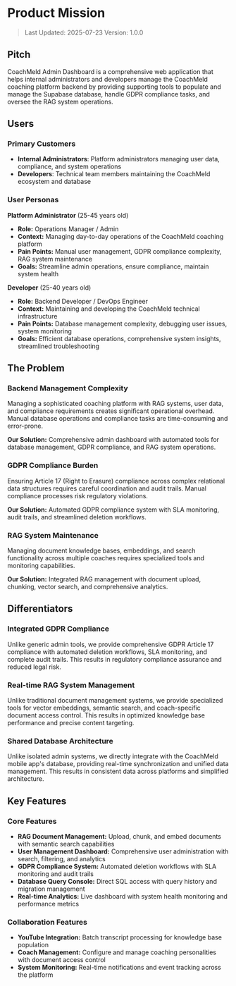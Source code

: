 # Product Mission

> Last Updated: 2025-07-23
> Version: 1.0.0

## Pitch

CoachMeld Admin Dashboard is a comprehensive web application that helps internal administrators and developers manage the CoachMeld coaching platform backend by providing supporting tools to populate and manage the Supabase database, handle GDPR compliance tasks, and oversee the RAG system operations.

## Users

### Primary Customers

- **Internal Administrators**: Platform administrators managing user data, compliance, and system operations
- **Developers**: Technical team members maintaining the CoachMeld ecosystem and database

### User Personas

**Platform Administrator** (25-45 years old)
- **Role:** Operations Manager / Admin
- **Context:** Managing day-to-day operations of the CoachMeld coaching platform
- **Pain Points:** Manual user management, GDPR compliance complexity, RAG system maintenance
- **Goals:** Streamline admin operations, ensure compliance, maintain system health

**Developer** (25-40 years old)
- **Role:** Backend Developer / DevOps Engineer
- **Context:** Maintaining and developing the CoachMeld technical infrastructure
- **Pain Points:** Database management complexity, debugging user issues, system monitoring
- **Goals:** Efficient database operations, comprehensive system insights, streamlined troubleshooting

## The Problem

### Backend Management Complexity

Managing a sophisticated coaching platform with RAG systems, user data, and compliance requirements creates significant operational overhead. Manual database operations and compliance tasks are time-consuming and error-prone.

**Our Solution:** Comprehensive admin dashboard with automated tools for database management, GDPR compliance, and RAG system operations.

### GDPR Compliance Burden

Ensuring Article 17 (Right to Erasure) compliance across complex relational data structures requires careful coordination and audit trails. Manual compliance processes risk regulatory violations.

**Our Solution:** Automated GDPR compliance system with SLA monitoring, audit trails, and streamlined deletion workflows.

### RAG System Maintenance

Managing document knowledge bases, embeddings, and search functionality across multiple coaches requires specialized tools and monitoring capabilities.

**Our Solution:** Integrated RAG management with document upload, chunking, vector search, and comprehensive analytics.

## Differentiators

### Integrated GDPR Compliance

Unlike generic admin tools, we provide comprehensive GDPR Article 17 compliance with automated deletion workflows, SLA monitoring, and complete audit trails. This results in regulatory compliance assurance and reduced legal risk.

### Real-time RAG System Management

Unlike traditional document management systems, we provide specialized tools for vector embeddings, semantic search, and coach-specific document access control. This results in optimized knowledge base performance and precise content targeting.

### Shared Database Architecture

Unlike isolated admin systems, we directly integrate with the CoachMeld mobile app's database, providing real-time synchronization and unified data management. This results in consistent data across platforms and simplified architecture.

## Key Features

### Core Features

- **RAG Document Management:** Upload, chunk, and embed documents with semantic search capabilities
- **User Management Dashboard:** Comprehensive user administration with search, filtering, and analytics
- **GDPR Compliance System:** Automated deletion workflows with SLA monitoring and audit trails
- **Database Query Console:** Direct SQL access with query history and migration management
- **Real-time Analytics:** Live dashboard with system health monitoring and performance metrics

### Collaboration Features

- **YouTube Integration:** Batch transcript processing for knowledge base population
- **Coach Management:** Configure and manage coaching personalities with document access control
- **System Monitoring:** Real-time notifications and event tracking across the platform